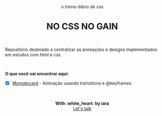 
<div align="center">
  <span>o treino diário de css</span>
  <h1>NO CSS NO GAIN</h1>
</div> 

<br/>

Repositório destinádo a centralizar as animações e designs implementados em estudos com html e css.


<br/>

**O que você vai encontrar aqui:**

- [x] [Monstercard](./montercard) - Animação usando transitions e @keyframes <br/>


<br/>
<br/>
<div align='center'>
  <strong>With :white_heart: by iara</strong>
  <br/>
  <a href="https://www.linkedin.com/in/iara/">Let's talk</a>
</div>
